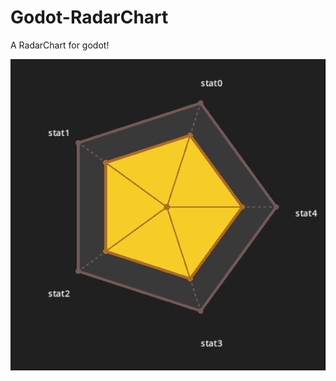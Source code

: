 # Godot-RadarChart
A RadarChart for godot!


![alt text](https://raw.githubusercontent.com/Villagerjj/Godot-RadarChart/main/Screenshot_20240812_134543.png)
